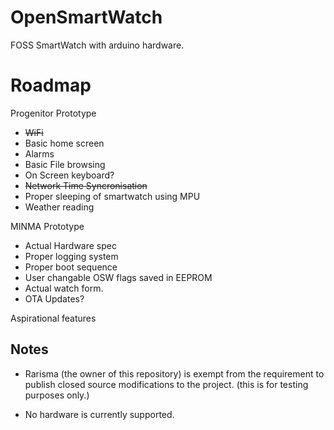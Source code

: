 # OpenSmartWatch
FOSS SmartWatch with arduino hardware.

# Roadmap
Progenitor Prototype
 - ~~WiFi~~
 - Basic home screen
 - Alarms
 - Basic File browsing
 - On Screen keyboard?
 - ~~Network Time Syncronisation~~
 - Proper sleeping of smartwatch using MPU
 - Weather reading

MINMA Prototype 
  - Actual Hardware spec
  - Proper logging system
  - Proper boot sequence
  - User changable OSW flags saved in EEPROM
  - Actual watch form.
  - OTA Updates?

Aspirational features
   
## Notes
-  Rarisma (the owner of this repository) is exempt from the requirement to publish closed source modifications to the project.
(this is for testing purposes only.)

- No hardware is currently supported.
